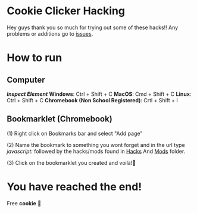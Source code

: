 # Cookie Clicker Hacking

Hey guys thank you so much for trying out some of these hacks!!
Any problems or additions go to [issues](https://github.com/Brandon421-ops/All-Cookie-Clicker-Hacks/issues).

# How to run
## Computer
***Inspect Element***
**Windows**: Ctrl + Shift + C
**MacOS**: Cmd + Shift + C
**Linux**: Ctrl + Shift + C
**Chromebook (Non School Registered)**: Crtl + Shift + I
## Bookmarklet (Chromebook)
(1) Right click on Bookmarks bar and select "Add page"

(2) Name the bookmark to something you wont forget and in the url type *javascript:* followed by the hacks/mods found in [Hacks](https://github.com/Brandon421-ops/All-Cookie-Clicker-Hacks/tree/main/Hacks) And [Mods](https://github.com/Brandon421-ops/All-Cookie-Clicker-Hacks/tree/main/Mods) folder.

(3)  Click on the bookmarklet you created and voilà!:tada:

# You have reached the end!

Free **cookie** :cookie:
